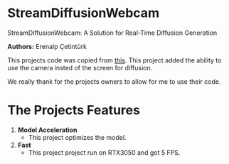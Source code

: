 # StreamDiffusionWebcam
StreamDiffusionWebcam: A Solution for Real-Time Diffusion Generation

**Authors:** Erenalp Çetintürk

This projects code was copied from [this](https://github.com/cumulo-autumn/StreamDiffusion/blob/main/examples/screen/main.py).
This project added the ability to use the camera insted of the screen for diffusion.

We really thank for the projects owners to allow for me to use their code.

# The Projects Features
1. **Model Acceleration**
   - This project optimizes the model.
1. **Fast**
   - This project project run on RTX3050 and got 5 FPS.
